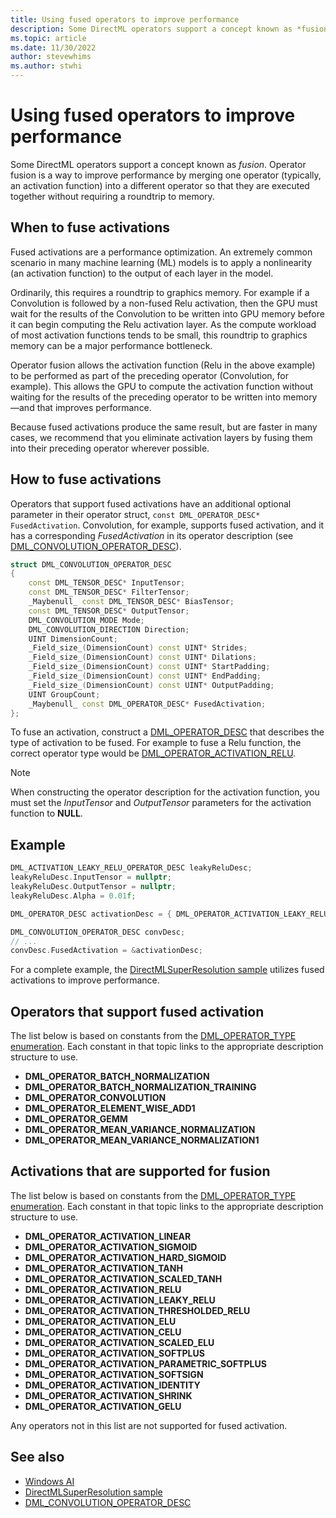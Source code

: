 ```yaml
---
title: Using fused operators to improve performance
description: Some DirectML operators support a concept known as *fusion*. Operator fusion is a way to improve performance by merging one operator (typically, an activation function) into a different operator so that they are executed together without requiring a roundtrip to memory.
ms.topic: article
ms.date: 11/30/2022
author: stevewhims
ms.author: stwhi
---
```


# Using fused operators to improve performance

Some DirectML operators support a concept known as *fusion*. Operator fusion is a way to improve performance by merging one operator (typically, an activation function) into a different operator so that they are executed together without requiring a roundtrip to memory.

## When to fuse activations

Fused activations are a performance optimization. An extremely common scenario in many machine learning (ML) models is to apply a nonlinearity (an activation function) to the output of each layer in the model.

Ordinarily, this requires a roundtrip to graphics memory. For example if a Convolution is followed by a non-fused Relu activation, then the GPU must wait for the results of the Convolution to be written into GPU memory before it can begin computing the Relu activation layer. As the compute workload of most activation functions tends to be small, this roundtrip to graphics memory can be a major performance bottleneck.

Operator fusion allows the activation function (Relu in the above example) to be performed as part of the preceding operator (Convolution, for example). This allows the GPU to compute the activation function without waiting for the results of the preceding operator to be written into memory&mdash;and that improves performance.

Because fused activations produce the same result, but are faster in many cases, we recommend that you eliminate activation layers by fusing them into their preceding operator wherever possible.

## How to fuse activations

Operators that support fused activations have an additional optional parameter in their operator struct, `const DML_OPERATOR_DESC* FusedActivation`. Convolution, for example, supports fused activation, and it has a corresponding *FusedActivation* in its operator description (see [DML_CONVOLUTION_OPERATOR_DESC](/windows/win32/api/directml/ns-directml-dml_convolution_operator_desc)).

```cpp
struct DML_CONVOLUTION_OPERATOR_DESC
{
    const DML_TENSOR_DESC* InputTensor;
    const DML_TENSOR_DESC* FilterTensor;
    _Maybenull_ const DML_TENSOR_DESC* BiasTensor;
    const DML_TENSOR_DESC* OutputTensor;
    DML_CONVOLUTION_MODE Mode;
    DML_CONVOLUTION_DIRECTION Direction;
    UINT DimensionCount;
    _Field_size_(DimensionCount) const UINT* Strides;
    _Field_size_(DimensionCount) const UINT* Dilations;
    _Field_size_(DimensionCount) const UINT* StartPadding;
    _Field_size_(DimensionCount) const UINT* EndPadding;
    _Field_size_(DimensionCount) const UINT* OutputPadding;
    UINT GroupCount;
    _Maybenull_ const DML_OPERATOR_DESC* FusedActivation;
};
```

To fuse an activation, construct a [DML_OPERATOR_DESC](/windows/win32/api/directml/ns-directml-dml_operator_desc) that describes the type of activation to be fused. For example to fuse a Relu function, the correct operator type would be [DML_OPERATOR_ACTIVATION_RELU](/windows/win32/api/directml/ne-directml-dml_operator_type).

> [!NOTE]
> When constructing the operator description for the activation function, you must set the *InputTensor* and *OutputTensor* parameters for the activation function to **NULL**.

## Example

```cpp
DML_ACTIVATION_LEAKY_RELU_OPERATOR_DESC leakyReluDesc;
leakyReluDesc.InputTensor = nullptr;
leakyReluDesc.OutputTensor = nullptr;
leakyReluDesc.Alpha = 0.01f;

DML_OPERATOR_DESC activationDesc = { DML_OPERATOR_ACTIVATION_LEAKY_RELU, &leakyReluDesc };

DML_CONVOLUTION_OPERATOR_DESC convDesc;
// ...
convDesc.FusedActivation = &activationDesc;
```

For a complete example, the [DirectMLSuperResolution sample](https://github.com/microsoft/DirectML/tree/master/Samples) utilizes fused activations to improve performance.

## Operators that support fused activation

The list below is based on constants from the [DML_OPERATOR_TYPE enumeration](/windows/win32/api/directml/ne-directml-dml_operator_type). Each constant in that topic links to the appropriate description structure to use.

* **DML_OPERATOR_BATCH_NORMALIZATION**
* **DML_OPERATOR_BATCH_NORMALIZATION_TRAINING**
* **DML_OPERATOR_CONVOLUTION**
* **DML_OPERATOR_ELEMENT_WISE_ADD1**
* **DML_OPERATOR_GEMM**
* **DML_OPERATOR_MEAN_VARIANCE_NORMALIZATION**
* **DML_OPERATOR_MEAN_VARIANCE_NORMALIZATION1**

## Activations that are supported for fusion

The list below is based on constants from the [DML_OPERATOR_TYPE enumeration](/windows/win32/api/directml/ne-directml-dml_operator_type). Each constant in that topic links to the appropriate description structure to use.

* **DML_OPERATOR_ACTIVATION_LINEAR**
* **DML_OPERATOR_ACTIVATION_SIGMOID**
* **DML_OPERATOR_ACTIVATION_HARD_SIGMOID**
* **DML_OPERATOR_ACTIVATION_TANH**
* **DML_OPERATOR_ACTIVATION_SCALED_TANH**
* **DML_OPERATOR_ACTIVATION_RELU**
* **DML_OPERATOR_ACTIVATION_LEAKY_RELU**
* **DML_OPERATOR_ACTIVATION_THRESHOLDED_RELU**
* **DML_OPERATOR_ACTIVATION_ELU**
* **DML_OPERATOR_ACTIVATION_CELU**
* **DML_OPERATOR_ACTIVATION_SCALED_ELU**
* **DML_OPERATOR_ACTIVATION_SOFTPLUS**
* **DML_OPERATOR_ACTIVATION_PARAMETRIC_SOFTPLUS**
* **DML_OPERATOR_ACTIVATION_SOFTSIGN**
* **DML_OPERATOR_ACTIVATION_IDENTITY**
* **DML_OPERATOR_ACTIVATION_SHRINK**
* **DML_OPERATOR_ACTIVATION_GELU**

Any operators not in this list are not supported for fused activation.

## See also

* [Windows AI](../index.yml)
* [DirectMLSuperResolution sample](https://github.com/microsoft/DirectML/tree/master/Samples)    
* [DML_CONVOLUTION_OPERATOR_DESC](/windows/win32/api/directml/ns-directml-dml_convolution_operator_desc)
